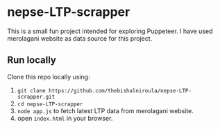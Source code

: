# nepse-LTP-scrapper
This is a small fun project intended for exploring Puppeteer.
I have used merolagani website as data source for this project.

## Run locally
Clone this repo locally using:
1. `git clone https://github.com/thebishalniroula/nepse-LTP-scrapper.git`
2. `cd nepse-LTP-scrapper`
3. `node app.js` to fetch latest LTP data from merolagani website.
4. open  `index.html` in your browser.
